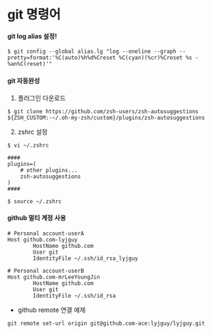 git 명령어
==========

#### git log alias 설정!

```
$ git config --global alias.lg "log --oneline --graph --pretty=format:'%C(auto)%h%d%Creset %C(cyan)(%cr)%Creset %s - %an%C(reset)'"
```

#### git 자동완성

1. 플러그인 다운로드
```
$ git clone https://github.com/zsh-users/zsh-autosuggestions ${ZSH_CUSTOM:-~/.oh-my-zsh/custom}/plugins/zsh-autosuggestions
```

2. zshrc 설정
```
$ vi ~/.zshrc

####
plugins=(
    # other plugins...
    zsh-autosuggestions
)
####

$ source ~/.zshrc
```

#### github 멀티 계정 사용
```shell
# Personal account-userA
Host github.com-lyjguy
        HostName github.com
        User git
        IdentityFile ~/.ssh/id_rsa_lyjguy

# Personal account-userB
Host github.com-mrLeeYoungJin
        HostName github.com
        User git
        IdentityFile ~/.ssh/id_rsa
```
- github remote 연결 예제
```shell
git remote set-url origin git@github.com-ace:lyjguy/lyjguy.git
```